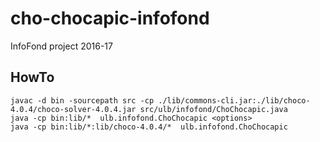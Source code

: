 # cho-chocapic-infofond
InfoFond project 2016-17

## HowTo

```
javac -d bin -sourcepath src -cp ./lib/commons-cli.jar:./lib/choco-4.0.4/choco-solver-4.0.4.jar src/ulb/infofond/ChoChocapic.java
java -cp bin:lib/*  ulb.infofond.ChoChocapic <options>
java -cp bin:lib/*:lib/choco-4.0.4/*  ulb.infofond.ChoChocapic
```
